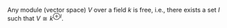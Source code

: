 Any module (vector space) $V$ over a field $k$ is free, i.e., there exists a set $I$ such that $V \cong k^{\oplus I}$.
